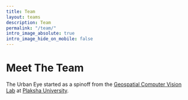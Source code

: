 ```yaml
---
title: Team
layout: teams
description: Team
permalink: "/team/"
intro_image_absolute: true
intro_image_hide_on_mobile: false
---
```


# Meet The Team

The Urban Eye started as a spinoff from the [Geospatial Computer Vision Lab](https://anupamsobti.github.io/geospatial-computer-vision) at [Plaksha University](https://plaksha.edu.in). 